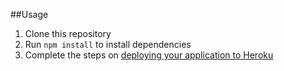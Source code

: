 ##Usage

1. Clone this repository
2. Run `npm install` to install dependencies
3. Complete the steps on [deploying your application to Heroku](https://devcenter.heroku.com/articles/nodejs#deploy-your-application-to-heroku)
